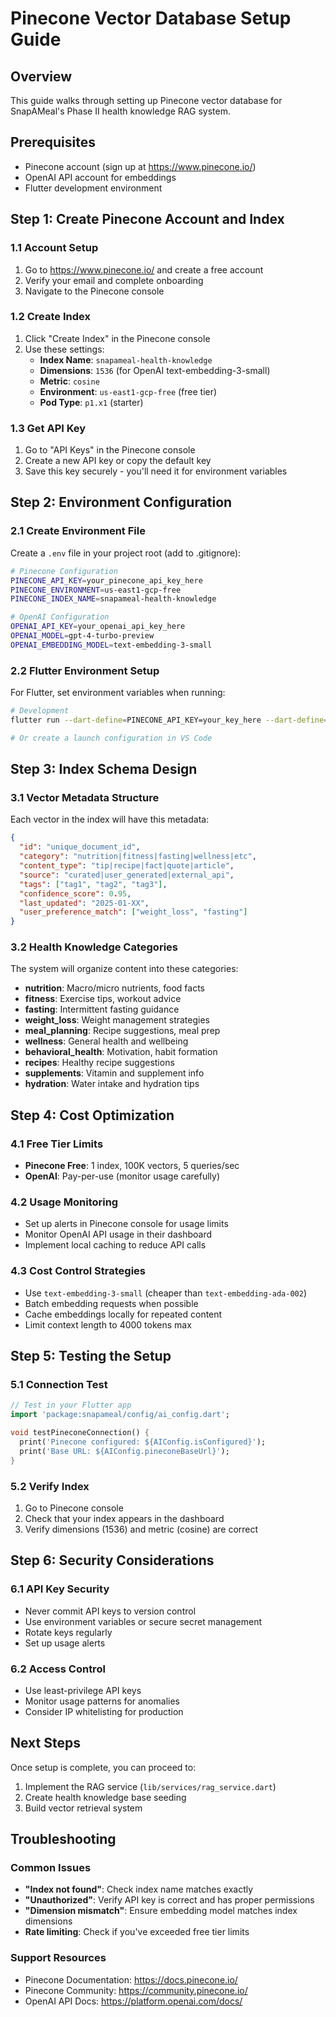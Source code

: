 # Pinecone Vector Database Setup Guide

## Overview
This guide walks through setting up Pinecone vector database for SnapAMeal's Phase II health knowledge RAG system.

## Prerequisites
- Pinecone account (sign up at https://www.pinecone.io/)
- OpenAI API account for embeddings
- Flutter development environment

## Step 1: Create Pinecone Account and Index

### 1.1 Account Setup
1. Go to https://www.pinecone.io/ and create a free account
2. Verify your email and complete onboarding
3. Navigate to the Pinecone console

### 1.2 Create Index
1. Click "Create Index" in the Pinecone console
2. Use these settings:
   - **Index Name**: `snapameal-health-knowledge`
   - **Dimensions**: `1536` (for OpenAI text-embedding-3-small)
   - **Metric**: `cosine` 
   - **Environment**: `us-east1-gcp-free` (free tier)
   - **Pod Type**: `p1.x1` (starter)

### 1.3 Get API Key
1. Go to "API Keys" in the Pinecone console
2. Create a new API key or copy the default key
3. Save this key securely - you'll need it for environment variables

## Step 2: Environment Configuration

### 2.1 Create Environment File
Create a `.env` file in your project root (add to .gitignore):

```bash
# Pinecone Configuration
PINECONE_API_KEY=your_pinecone_api_key_here
PINECONE_ENVIRONMENT=us-east1-gcp-free
PINECONE_INDEX_NAME=snapameal-health-knowledge

# OpenAI Configuration  
OPENAI_API_KEY=your_openai_api_key_here
OPENAI_MODEL=gpt-4-turbo-preview
OPENAI_EMBEDDING_MODEL=text-embedding-3-small
```

### 2.2 Flutter Environment Setup
For Flutter, set environment variables when running:

```bash
# Development
flutter run --dart-define=PINECONE_API_KEY=your_key_here --dart-define=OPENAI_API_KEY=your_key_here

# Or create a launch configuration in VS Code
```

## Step 3: Index Schema Design

### 3.1 Vector Metadata Structure
Each vector in the index will have this metadata:
```json
{
  "id": "unique_document_id",
  "category": "nutrition|fitness|fasting|wellness|etc",
  "content_type": "tip|recipe|fact|quote|article",
  "source": "curated|user_generated|external_api",
  "tags": ["tag1", "tag2", "tag3"],
  "confidence_score": 0.95,
  "last_updated": "2025-01-XX",
  "user_preference_match": ["weight_loss", "fasting"]
}
```

### 3.2 Health Knowledge Categories
The system will organize content into these categories:
- **nutrition**: Macro/micro nutrients, food facts
- **fitness**: Exercise tips, workout advice  
- **fasting**: Intermittent fasting guidance
- **weight_loss**: Weight management strategies
- **meal_planning**: Recipe suggestions, meal prep
- **wellness**: General health and wellbeing
- **behavioral_health**: Motivation, habit formation
- **recipes**: Healthy recipe suggestions
- **supplements**: Vitamin and supplement info
- **hydration**: Water intake and hydration tips

## Step 4: Cost Optimization

### 4.1 Free Tier Limits
- **Pinecone Free**: 1 index, 100K vectors, 5 queries/sec
- **OpenAI**: Pay-per-use (monitor usage carefully)

### 4.2 Usage Monitoring
- Set up alerts in Pinecone console for usage limits
- Monitor OpenAI API usage in their dashboard
- Implement local caching to reduce API calls

### 4.3 Cost Control Strategies
- Use `text-embedding-3-small` (cheaper than `text-embedding-ada-002`)
- Batch embedding requests when possible
- Cache embeddings locally for repeated content
- Limit context length to 4000 tokens max

## Step 5: Testing the Setup

### 5.1 Connection Test
```dart
// Test in your Flutter app
import 'package:snapameal/config/ai_config.dart';

void testPineconeConnection() {
  print('Pinecone configured: ${AIConfig.isConfigured}');
  print('Base URL: ${AIConfig.pineconeBaseUrl}');
}
```

### 5.2 Verify Index
1. Go to Pinecone console
2. Check that your index appears in the dashboard  
3. Verify dimensions (1536) and metric (cosine) are correct

## Step 6: Security Considerations

### 6.1 API Key Security
- Never commit API keys to version control
- Use environment variables or secure secret management
- Rotate keys regularly
- Set up usage alerts

### 6.2 Access Control
- Use least-privilege API keys
- Monitor usage patterns for anomalies
- Consider IP whitelisting for production

## Next Steps
Once setup is complete, you can proceed to:
1. Implement the RAG service (`lib/services/rag_service.dart`)
2. Create health knowledge base seeding
3. Build vector retrieval system

## Troubleshooting

### Common Issues
- **"Index not found"**: Check index name matches exactly
- **"Unauthorized"**: Verify API key is correct and has proper permissions
- **"Dimension mismatch"**: Ensure embedding model matches index dimensions
- **Rate limiting**: Check if you've exceeded free tier limits

### Support Resources
- Pinecone Documentation: https://docs.pinecone.io/
- Pinecone Community: https://community.pinecone.io/
- OpenAI API Docs: https://platform.openai.com/docs/ 